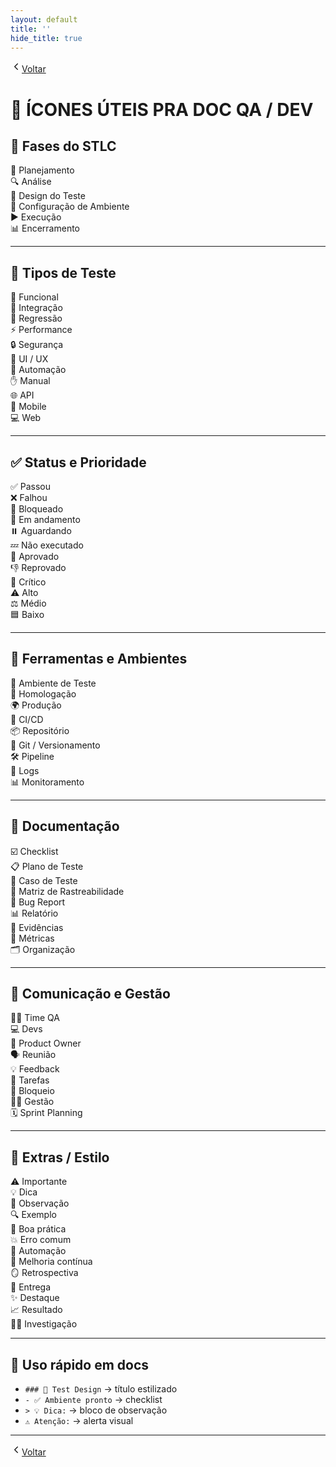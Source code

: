 ```yaml
---
layout: default
title: ''
hide_title: true
---
```


[  <svg width="18" height="18" viewBox="0 0 24 24" fill="none" aria-hidden="true" focusable="false" xmlns="http://www.w3.org/2000/svg">
    <path d="M15 18l-6-6 6-6" stroke="currentColor" stroke-width="2" stroke-linecap="round" stroke-linejoin="round"/>
  </svg>Voltar](../../readme.md)  

# 🧩 ÍCONES ÚTEIS PRA DOC QA / DEV

## 🧭 Fases do STLC
🧭 Planejamento  
🔍 Análise  
🧩 Design do Teste  
🧱 Configuração de Ambiente  
▶️ Execução  
📊 Encerramento  

---

## 🧪 Tipos de Teste
🧠 Funcional  
🔗 Integração  
🔁 Regressão  
⚡ Performance  
🔒 Segurança  
🎨 UI / UX  
🤖 Automação  
✋ Manual  
🌐 API  
📱 Mobile  
💻 Web  

---

## ✅ Status e Prioridade
✅ Passou  
❌ Falhou  
🚫 Bloqueado  
🔄 Em andamento  
⏸️ Aguardando  
💤 Não executado  
🏁 Aprovado  
👎 Reprovado  
🚨 Crítico  
⚠️ Alto  
⚖️ Médio  
🟦 Baixo  

---

## 🧰 Ferramentas e Ambientes
🧱 Ambiente de Teste  
🧪 Homologação  
🌍 Produção  
🔁 CI/CD  
📦 Repositório  
🌲 Git / Versionamento  
🛠️ Pipeline  
📜 Logs  
📊 Monitoramento  

---

## 🧾 Documentação
☑️ Checklist  
📋 Plano de Teste  
📄 Caso de Teste  
🧩 Matriz de Rastreabilidade  
🐞 Bug Report  
📊 Relatório  
📸 Evidências  
🧾 Métricas  
🗂️ Organização  

---

## 💬 Comunicação e Gestão
👩‍💻 Time QA  
💻 Devs  
🧭 Product Owner  
🗣️ Reunião  
💡 Feedback  
📌 Tarefas  
🚧 Bloqueio  
🧑‍💼 Gestão  
🗓️ Sprint Planning  

---

## 🧠 Extras / Estilo
⚠️ Importante  
💡 Dica  
📝 Observação  
🔍 Exemplo  
🌟 Boa prática  
💥 Erro comum  
🤖 Automação  
🔁 Melhoria contínua  
🪞 Retrospectiva  
🚀 Entrega  
✨ Destaque  
📈 Resultado  
🕵️‍♀️ Investigação  

---

## 🎯 Uso rápido em docs
- `### 🧩 Test Design` → título estilizado  
- `- ✅ Ambiente pronto` → checklist  
- `> 💡 Dica:` → bloco de observação  
- `⚠️ Atenção:` → alerta visual  

---

[  <svg width="18" height="18" viewBox="0 0 24 24" fill="none" aria-hidden="true" focusable="false" xmlns="http://www.w3.org/2000/svg">
    <path d="M15 18l-6-6 6-6" stroke="currentColor" stroke-width="2" stroke-linecap="round" stroke-linejoin="round"/>
  </svg>Voltar](../../readme.md)